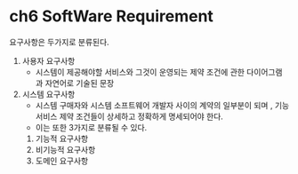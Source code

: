 # ch6 SoftWare Requirement

요구사항은 두가지로 분류된다.
1. 사용자 요구사항
    - 시스템이 제공해야할 서비스와 그것이 운영되는 제약 조건에 관한 다이어그램과 자연어로 기술된 문장
1. 시스템 요구사항
    - 시스템 구매자와 시스템 소프트웨어 개발자 사이의 계약의 일부분이 되며 , 기능 서비스 제약 조건들이 상세하고 정확하게 명세되어야 한다.
    - 이는 또한 3가지로 분류될 수 있다.
    1. 기능적 요구사항
    1. 비기능적 요구사항
    1. 도메인 요구사항

